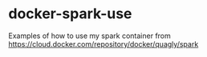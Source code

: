 # docker-spark-use
Examples of how to use my spark container from https://cloud.docker.com/repository/docker/quagly/spark

